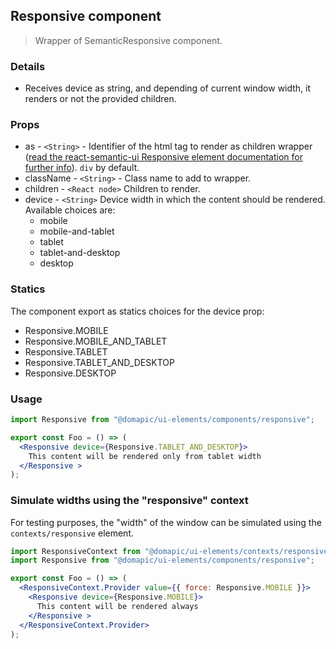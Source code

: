 ## Responsive component

> Wrapper of SemanticResponsive component.

### Details

* Receives device as string, and depending of current window width, it renders or not the provided children.

### Props

* as - `<String>` - Identifier of the html tag to render as children wrapper ([read the react-semantic-ui Responsive element documentation for further info](https://react.semantic-ui.com/addons/responsive)). `div` by default.
* className - `<String>` - Class name to add to wrapper.
* children - `<React node>` Children to render.
* device - `<String>` Device width in which the content should be rendered. Available choices are:
	* mobile
	* mobile-and-tablet
	* tablet
	* tablet-and-desktop
	* desktop

### Statics

The component export as statics choices for the device prop:
* Responsive.MOBILE
* Responsive.MOBILE_AND_TABLET
* Responsive.TABLET
* Responsive.TABLET_AND_DESKTOP
* Responsive.DESKTOP

### Usage

```jsx
import Responsive from "@domapic/ui-elements/components/responsive";

export const Foo = () => (
  <Responsive device={Responsive.TABLET_AND_DESKTOP}>
    This content will be rendered only from tablet width
  </Responsive >
);
```

### Simulate widths using the "responsive" context

For testing purposes, the "width" of the window can be simulated using the `contexts/responsive` element.

```jsx
import ResponsiveContext from "@domapic/ui-elements/contexts/responsive";
import Responsive from "@domapic/ui-elements/components/responsive";

export const Foo = () => (
  <ResponsiveContext.Provider value={{ force: Responsive.MOBILE }}>
    <Responsive device={Responsive.MOBILE}>
      This content will be rendered always
    </Responsive >
  </ResponsiveContext.Provider>
);
```
